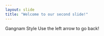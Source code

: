 ```yaml
---
layout: slide
title: "Welcome to our second slide!"
---
```

Gangnam Style 
Use the left arrow to go back!
